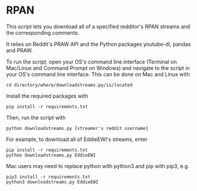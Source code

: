 # RPAN
This script lets you download all of a specified redditor's RPAN streams and the corresponding comments.

It relies on Reddit's PRAW API and the Python packages youtube-dl, pandas and PRAW.

To run the script, open your OS's command line interface (Terminal on Mac/Linux and Command Prompt on Windows) and navigate to the script in your OS's command line interface. This can be done on Mac and Linux with 

```
cd directory/where/downloadstreams.py/is/located
```

Install the required packages with

```
pip install -r requirements.txt
```

Then, run the script with

```
python downloadstreams.py [streamer's reddit username]
```

For example, to download all of EddieEWI's streams, enter

```
pip install -r requirements.txt
python downloadstreams.py EddieEWI
```

Mac users may need to replace python with python3 and pip with pip3, e.g.

```
pip3 install -r requirements.txt
python3 downloadstreams.py EddieEWI
```
